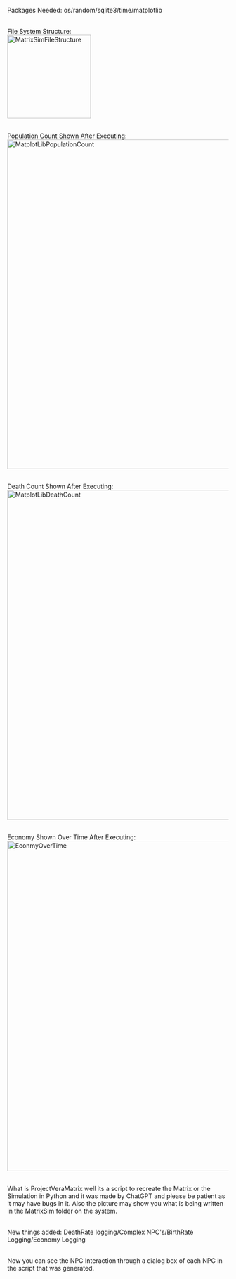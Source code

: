 Packages Needed: os/random/sqlite3/time/matplotlib

<br>File System Structure:</br>
<img width="190" alt="MatrixSimFileStructure" src="https://github.com/MrMime0x0/ProjectVeraMatrix/assets/136033068/0bcc6cd0-e7f1-44b3-8110-74ada28a7bb9">

<br>Population Count Shown After Executing:</br>
<img width="749" alt="MatplotLibPopulationCount" src="https://github.com/MrMime0x0/ProjectVeraMatrix/assets/136033068/59e6ec87-7078-4b78-b630-3e371befdaf9">

<br>Death Count Shown After Executing:</br>
<img width="750" alt="MatplotLibDeathCount" src="https://github.com/MrMime0x0/ProjectVeraMatrix/assets/136033068/6c837a6a-40d3-4ab2-a5f0-10b2cd634498">

<br>Economy Shown Over Time After Executing:</br>
<img width="751" alt="EconmyOverTime" src="https://github.com/MrMime0x0/ProjectVeraMatrix/assets/136033068/716ca150-c746-48ae-b195-2a24d8cc1ee5">

<br>What is ProjectVeraMatrix well its a script to recreate the Matrix or the Simulation in Python and it was made by ChatGPT and please be patient as it may have bugs in it. Also the picture may show you what is being written in the MatrixSim folder on the system.</br>

<br>New things added: DeathRate logging/Complex NPC's/BirthRate Logging/Economy Logging</br>

<br>Now you can see the NPC Interaction through a dialog box of each NPC in the script that was generated.</br>
